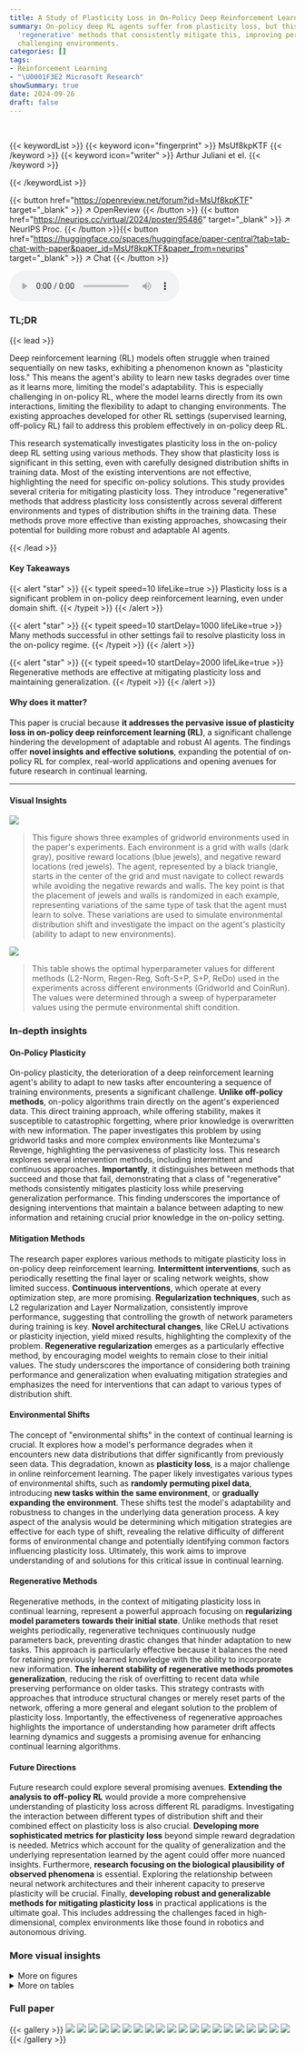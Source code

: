 ```yaml
---
title: A Study of Plasticity Loss in On-Policy Deep Reinforcement Learning
summary: On-policy deep RL agents suffer from plasticity loss, but this paper introduces
  'regenerative' methods that consistently mitigate this, improving performance in
  challenging environments.
categories: []
tags:
- Reinforcement Learning
- "\U0001F3E2 Microsoft Research"
showSummary: true
date: 2024-09-26
draft: false
---
```


<br>

{{< keywordList >}}
{{< keyword icon="fingerprint" >}} MsUf8kpKTF {{< /keyword >}}
{{< keyword icon="writer" >}} Arthur Juliani et el. {{< /keyword >}}
 
{{< /keywordList >}}

{{< button href="https://openreview.net/forum?id=MsUf8kpKTF" target="_blank" >}}
↗ OpenReview
{{< /button >}}
{{< button href="https://neurips.cc/virtual/2024/poster/95486" target="_blank" >}}
↗ NeurIPS Proc.
{{< /button >}}{{< button href="https://huggingface.co/spaces/huggingface/paper-central?tab=tab-chat-with-paper&paper_id=MsUf8kpKTF&paper_from=neurips" target="_blank" >}}
↗ Chat
{{< /button >}}



<audio controls>
    <source src="https://ai-paper-reviewer.com/MsUf8kpKTF/podcast.wav" type="audio/wav">
    Your browser does not support the audio element.
</audio>


### TL;DR


{{< lead >}}

Deep reinforcement learning (RL) models often struggle when trained sequentially on new tasks, exhibiting a phenomenon known as "plasticity loss."  This means the agent's ability to learn new tasks degrades over time as it learns more, limiting the model's adaptability. This is especially challenging in on-policy RL, where the model learns directly from its own interactions, limiting the flexibility to adapt to changing environments.  The existing approaches developed for other RL settings (supervised learning, off-policy RL) fail to address this problem effectively in on-policy deep RL.

This research systematically investigates plasticity loss in the on-policy deep RL setting using various methods. They show that plasticity loss is significant in this setting, even with carefully designed distribution shifts in training data. Most of the existing interventions are not effective, highlighting the need for specific on-policy solutions. This study provides several criteria for mitigating plasticity loss.   They introduce "regenerative" methods that address plasticity loss consistently across several different environments and types of distribution shifts in the training data. These methods prove more effective than existing approaches, showcasing their potential for building more robust and adaptable AI agents.

{{< /lead >}}


#### Key Takeaways

{{< alert "star" >}}
{{< typeit speed=10 lifeLike=true >}} Plasticity loss is a significant problem in on-policy deep reinforcement learning, even under domain shift. {{< /typeit >}}
{{< /alert >}}

{{< alert "star" >}}
{{< typeit speed=10 startDelay=1000 lifeLike=true >}} Many methods successful in other settings fail to resolve plasticity loss in the on-policy regime. {{< /typeit >}}
{{< /alert >}}

{{< alert "star" >}}
{{< typeit speed=10 startDelay=2000 lifeLike=true >}} Regenerative methods are effective at mitigating plasticity loss and maintaining generalization. {{< /typeit >}}
{{< /alert >}}

#### Why does it matter?
This paper is crucial because **it addresses the pervasive issue of plasticity loss in on-policy deep reinforcement learning (RL)**, a significant challenge hindering the development of adaptable and robust AI agents.  The findings offer **novel insights and effective solutions**, expanding the potential of on-policy RL for complex, real-world applications and opening avenues for future research in continual learning.

------
#### Visual Insights



![](https://ai-paper-reviewer.com/MsUf8kpKTF/figures_1_1.jpg)

> This figure shows three examples of gridworld environments used in the paper's experiments.  Each environment is a grid with walls (dark gray), positive reward locations (blue jewels), and negative reward locations (red jewels). The agent, represented by a black triangle, starts in the center of the grid and must navigate to collect rewards while avoiding the negative rewards and walls. The key point is that the placement of jewels and walls is randomized in each example, representing variations of the same type of task that the agent must learn to solve. These variations are used to simulate environmental distribution shift and investigate the impact on the agent's plasticity (ability to adapt to new environments).





![](https://ai-paper-reviewer.com/MsUf8kpKTF/tables_13_1.jpg)

> This table shows the optimal hyperparameter values for different methods (L2-Norm, Regen-Reg, Soft-S+P, S+P, ReDo) used in the experiments across different environments (Gridworld and CoinRun).  The values were determined through a sweep of hyperparameter values using the permute environmental shift condition.





### In-depth insights


#### On-Policy Plasticity
On-policy plasticity, the deterioration of a deep reinforcement learning agent's ability to adapt to new tasks after encountering a sequence of training environments, presents a significant challenge.  **Unlike off-policy methods**, on-policy algorithms train directly on the agent's experienced data. This direct training approach, while offering stability, makes it susceptible to catastrophic forgetting, where prior knowledge is overwritten with new information.  The paper investigates this problem by using gridworld tasks and more complex environments like Montezuma's Revenge, highlighting the pervasiveness of plasticity loss. This research explores several intervention methods, including intermittent and continuous approaches. **Importantly**, it distinguishes between methods that succeed and those that fail, demonstrating that a class of "regenerative" methods consistently mitigates plasticity loss while preserving generalization performance.  This finding underscores the importance of designing interventions that maintain a balance between adapting to new information and retaining crucial prior knowledge in the on-policy setting.

#### Mitigation Methods
The research paper explores various methods to mitigate plasticity loss in on-policy deep reinforcement learning.  **Intermittent interventions**, such as periodically resetting the final layer or scaling network weights, show limited success.  **Continuous interventions**, which operate at every optimization step, are more promising.  **Regularization techniques**, such as L2 regularization and Layer Normalization, consistently improve performance, suggesting that controlling the growth of network parameters during training is key.  **Novel architectural changes**, like CReLU activations or plasticity injection, yield mixed results, highlighting the complexity of the problem. **Regenerative regularization** emerges as a particularly effective method, by encouraging model weights to remain close to their initial values. The study underscores the importance of considering both training performance and generalization when evaluating mitigation strategies and emphasizes the need for interventions that can adapt to various types of distribution shift.

#### Environmental Shifts
The concept of "environmental shifts" in the context of continual learning is crucial.  It explores how a model's performance degrades when it encounters new data distributions that differ significantly from previously seen data. This degradation, known as **plasticity loss**, is a major challenge in online reinforcement learning.  The paper likely investigates various types of environmental shifts, such as **randomly permuting pixel data**, introducing **new tasks within the same environment**, or **gradually expanding the environment**.  These shifts test the model's adaptability and robustness to changes in the underlying data generation process.  A key aspect of the analysis would be determining which mitigation strategies are effective for each type of shift, revealing the relative difficulty of different forms of environmental change and potentially identifying common factors influencing plasticity loss.  Ultimately, this work aims to improve understanding of and solutions for this critical issue in continual learning.

#### Regenerative Methods
Regenerative methods, in the context of mitigating plasticity loss in continual learning, represent a powerful approach focusing on **regularizing model parameters towards their initial state**.  Unlike methods that reset weights periodically, regenerative techniques continuously nudge parameters back, preventing drastic changes that hinder adaptation to new tasks. This approach is particularly effective because it balances the need for retaining previously learned knowledge with the ability to incorporate new information.  **The inherent stability of regenerative methods promotes generalization**, reducing the risk of overfitting to recent data while preserving performance on older tasks.  This strategy contrasts with approaches that introduce structural changes or merely reset parts of the network, offering a more general and elegant solution to the problem of plasticity loss.  Importantly, the effectiveness of regenerative approaches highlights the importance of understanding how parameter drift affects learning dynamics and suggests a promising avenue for enhancing continual learning algorithms.

#### Future Directions
Future research could explore several promising avenues. **Extending the analysis to off-policy RL** would provide a more comprehensive understanding of plasticity loss across different RL paradigms.  Investigating the interaction between different types of distribution shift and their combined effect on plasticity loss is also crucial.  **Developing more sophisticated metrics for plasticity loss** beyond simple reward degradation is needed. Metrics which account for the quality of generalization and the underlying representation learned by the agent could offer more nuanced insights.  Furthermore, **research focusing on the biological plausibility of observed phenomena** is essential. Exploring the relationship between neural network architectures and their inherent capacity to preserve plasticity will be crucial. Finally, **developing robust and generalizable methods for mitigating plasticity loss** in practical applications is the ultimate goal. This includes addressing the challenges faced in high-dimensional, complex environments like those found in robotics and autonomous driving.


### More visual insights

<details>
<summary>More on figures
</summary>


![](https://ai-paper-reviewer.com/MsUf8kpKTF/figures_3_1.jpg)

> This figure shows the training and testing performance of a reinforcement learning agent in a gridworld environment under three different distribution shift conditions: Permute, Window, and Expand.  The plots demonstrate the phenomenon of plasticity loss, where the agent's performance degrades across rounds as the environment changes. Epoch-level and round-level performance metrics (normalized mean reward) are provided, along with standard error shaded regions for better visualization. The figure highlights that even with warm-started models, plasticity loss is prominent under the experimental distribution shifts.


![](https://ai-paper-reviewer.com/MsUf8kpKTF/figures_4_1.jpg)

> This figure shows the correlation between various metrics (policy entropy, weight magnitude, weight difference, gradient norm, and dead units) and the normalized mean reward in a gridworld environment.  The top section displays correlation plots showing the relationship between these metrics and both training and testing performance after ten rounds of experiments with various interventions. The bottom section shows the change in these metrics over the course of training for each intervention.  Strong correlations (p<0.05) are highlighted in bold.


![](https://ai-paper-reviewer.com/MsUf8kpKTF/figures_5_1.jpg)

> This figure presents the performance comparison of several intervention methods to mitigate plasticity loss against two baselines (warm-start and reset-all) in the Gridworld environment under three different distribution shift conditions: Permute, Window, and Expand. The performance is measured by the normalized mean reward, comparing both training and testing phases. It showcases that some methods consistently improve performance across various conditions, while others have inconsistent effects.


![](https://ai-paper-reviewer.com/MsUf8kpKTF/figures_6_1.jpg)

> This figure shows the performance of different plasticity loss intervention methods compared to the baseline methods (warm-start and reset-all) in the Gridworld environment across three different distribution shift conditions (Permute, Window, Expand).  The y-axis represents the normalized mean reward (normalized by the performance at the end of the first round) and the x-axis shows the different interventions. The top panel displays the training performance while the bottom panel shows the test performance.  Error bars represent standard error.  The results illustrate the effectiveness of various methods in mitigating plasticity loss in on-policy RL.


![](https://ai-paper-reviewer.com/MsUf8kpKTF/figures_7_1.jpg)

> This figure compares the performance of three different approaches to training reinforcement learning agents on the Montezuma's Revenge game.  The x-axis represents the number of timesteps of training. The y-axis represents the cumulative reward achieved by the agent. The three lines represent different training methods:  1. **Baseline:** A standard RND agent trained without any plasticity-loss mitigation techniques. 2. **Regenerative (L2):** An RND agent trained with regenerative regularization (L2) to mitigate plasticity loss. 3. **Soft shrink+perturb:** An RND agent trained with the soft shrink+perturb method to mitigate plasticity loss.  The shaded regions around each line represent the standard error, indicating the variability in performance across the twenty replicate experiments.  The figure clearly shows that the two methods designed to mitigate plasticity loss (Regenerative (L2) and Soft shrink+perturb) yield significantly better performance than the baseline method, demonstrating the effectiveness of these techniques in combating plasticity loss in the challenging Montezuma's Revenge environment.


![](https://ai-paper-reviewer.com/MsUf8kpKTF/figures_14_1.jpg)

> This figure shows the performance of a model trained using Proximal Policy Optimization (PPO) in a gridworld environment under three different types of distribution shift: permute, window, and expand. The results demonstrate the presence of plasticity loss, which is characterized by a degradation in the model's ability to fit new data as training progresses. The figure includes both epoch-level and round-level performance measures. The epoch-level plots provide a more fine-grained view of the learning process, while the round-level plots show a more concise summary of the performance at each round. The round-level plots also include standard error bars, which indicate the variability of the performance across different runs.


![](https://ai-paper-reviewer.com/MsUf8kpKTF/figures_14_2.jpg)

> This figure shows the performance of different plasticity loss mitigation methods compared to a warm-start baseline in a gridworld environment.  The experiment uses three types of distribution shifts: permute, window, and expand.  For each shift, the figure presents both training and testing performance across multiple rounds.  Shaded areas represent the standard error of the mean. The results highlight how different methods impact performance under different distribution shift scenarios, showing which methods effectively mitigate plasticity loss and improve generalization.


![](https://ai-paper-reviewer.com/MsUf8kpKTF/figures_15_1.jpg)

> This figure displays the performance of different intervention methods in mitigating plasticity loss in a gridworld environment. The experiment uses three types of distribution shift: Permute, Window, and Expand.  For each shift type, the training and test performance of each method is shown over ten rounds, comparing it to a warm-start baseline and a reset-all baseline.  The shaded regions represent the standard error around the mean reward.


![](https://ai-paper-reviewer.com/MsUf8kpKTF/figures_15_2.jpg)

> This figure presents the results of an experiment evaluating different methods for mitigating plasticity loss in the CoinRun environment, a procedurally generated game.  The experiment is conducted with three different types of distribution shift (Permute, Window, Expand). Each type of shift is shown across two rows. The top row displays training performance (normalized mean episodic reward), and the bottom row displays testing performance (normalized mean episodic reward) across ten rounds of training.  Each method's performance is compared to a 'warm-start' baseline (training from a previously trained model) and a 'reset-all' baseline (re-initializing the model each round). The shaded area represents the standard error. This allows for a comparison of how well each method manages the plasticity loss (reduction in performance across rounds) compared to the baselines in training and testing performance under each distribution shift condition.


![](https://ai-paper-reviewer.com/MsUf8kpKTF/figures_16_1.jpg)

> This figure shows the effect of different continual learning interventions on five diagnostic metrics across three different distribution shifts (Permute, Window, Expand).  The metrics are: policy entropy, weight magnitude, weight difference, gradient norm, and dead units.  Each metric is plotted against the round number, providing a visual representation of how these metrics evolve as the agent learns across multiple tasks under each condition.  The shaded area represents the standard deviation across multiple experiment runs. The plots illustrate the impact of each intervention on plasticity and generalization performance.


</details>




<details>
<summary>More on tables
</summary>


![](https://ai-paper-reviewer.com/MsUf8kpKTF/tables_13_2.jpg)
> This table lists the hyperparameters used for the Proximal Policy Optimization (PPO) algorithm in the experiments conducted using the Gridworld and CoinRun environments.  The hyperparameters include the number of hidden units, learning rate, activation function, minibatch size, buffer size, discount factor, GAE parameter, clip parameter, entropy parameter, and number of update epochs. These values were used as defaults across all experiments involving these two environments.

![](https://ai-paper-reviewer.com/MsUf8kpKTF/tables_17_1.jpg)
> This table presents the results of a generalized linear model (GLM) used to predict the training reward based on five diagnostic metrics: entropy, weight magnitude, weight difference, gradient norm, and dead units.  The GLM coefficients, standard errors, z-scores, p-values, and 95% confidence intervals are shown for each metric.  The results show the statistical significance of each metric in predicting the training reward.

![](https://ai-paper-reviewer.com/MsUf8kpKTF/tables_17_2.jpg)
> This table presents the results of a generalized linear model (GLM) used to predict the reward on a test dataset.  The GLM uses five diagnostic metrics (entropy, weight magnitude, weight difference, gradient norm, and dead units) as independent variables to predict the normalized reward as the dependent variable.  The table shows the coefficients, standard errors, z-scores, p-values, and 95% confidence intervals for each metric.

![](https://ai-paper-reviewer.com/MsUf8kpKTF/tables_17_3.jpg)
> This table presents the results of statistical tests comparing various plasticity loss mitigation methods against a baseline method (reset-all) in the Gridworld environment using the permute condition.  The t-values indicate the difference in performance between each method and the baseline, while the p-values show the statistical significance of these differences.  Negative t-values suggest improved performance compared to the baseline, and p-values less than 0.05 indicate statistical significance.

![](https://ai-paper-reviewer.com/MsUf8kpKTF/tables_18_1.jpg)
> This table presents the results of statistical tests comparing different plasticity loss mitigation methods to a baseline method (reset-all) in the Gridworld environment under a specific distribution shift condition (window).  It uses t-values and p-values to show the statistical significance of the differences in training performance between each method and the baseline. T-values below zero indicate that the method performs better than the baseline, while positive values indicate the opposite. P-values above 0.05 suggest no statistically significant difference between the method and the baseline.

![](https://ai-paper-reviewer.com/MsUf8kpKTF/tables_18_2.jpg)
> This table presents the results of statistical tests comparing various methods to a baseline method (reset-all) in a gridworld environment with an 'expand' condition.  The t-values indicate the difference between the method and the baseline, with negative values suggesting better performance than the baseline.  p-values indicate the statistical significance of these differences, with p < 0.05 typically indicating a statistically significant difference.

![](https://ai-paper-reviewer.com/MsUf8kpKTF/tables_18_3.jpg)
> This table presents the results of statistical tests comparing the performance of different plasticity loss mitigation methods to a baseline method (reset-all) in the gridworld environment using the permute test condition.  The t-values indicate the difference in performance between each method and the baseline, while the p-values indicate the statistical significance of these differences.  A p-value less than 0.05 typically indicates a statistically significant difference.  Positive t-values show worse performance than baseline and negative values indicate better performance. Methods with p-values above 0.05 show no statistically significant difference compared to the baseline.

![](https://ai-paper-reviewer.com/MsUf8kpKTF/tables_19_1.jpg)
> This table presents the statistical significance tests comparing different methods against the reset-all baseline in the Gridworld environment with the Window distribution shift condition.  It shows the t-values and p-values for each method, indicating whether the performance difference from the reset-all baseline is statistically significant.  A p-value above 0.05 suggests no significant difference in performance.

![](https://ai-paper-reviewer.com/MsUf8kpKTF/tables_19_2.jpg)
> This table presents the results of statistical tests comparing different methods for mitigating plasticity loss to a baseline method (reset-all) in a gridworld environment with an expand distribution shift.  The tests focus on the performance on unseen data (test distribution).  Negative t-values indicate that a method performs better than the baseline, while positive t-values indicate worse performance. The p-values indicate the statistical significance of the differences.

</details>




### Full paper

{{< gallery >}}
<img src="https://ai-paper-reviewer.com/MsUf8kpKTF/1.png" class="grid-w50 md:grid-w33 xl:grid-w25" />
<img src="https://ai-paper-reviewer.com/MsUf8kpKTF/2.png" class="grid-w50 md:grid-w33 xl:grid-w25" />
<img src="https://ai-paper-reviewer.com/MsUf8kpKTF/3.png" class="grid-w50 md:grid-w33 xl:grid-w25" />
<img src="https://ai-paper-reviewer.com/MsUf8kpKTF/4.png" class="grid-w50 md:grid-w33 xl:grid-w25" />
<img src="https://ai-paper-reviewer.com/MsUf8kpKTF/5.png" class="grid-w50 md:grid-w33 xl:grid-w25" />
<img src="https://ai-paper-reviewer.com/MsUf8kpKTF/6.png" class="grid-w50 md:grid-w33 xl:grid-w25" />
<img src="https://ai-paper-reviewer.com/MsUf8kpKTF/7.png" class="grid-w50 md:grid-w33 xl:grid-w25" />
<img src="https://ai-paper-reviewer.com/MsUf8kpKTF/8.png" class="grid-w50 md:grid-w33 xl:grid-w25" />
<img src="https://ai-paper-reviewer.com/MsUf8kpKTF/9.png" class="grid-w50 md:grid-w33 xl:grid-w25" />
<img src="https://ai-paper-reviewer.com/MsUf8kpKTF/10.png" class="grid-w50 md:grid-w33 xl:grid-w25" />
<img src="https://ai-paper-reviewer.com/MsUf8kpKTF/11.png" class="grid-w50 md:grid-w33 xl:grid-w25" />
<img src="https://ai-paper-reviewer.com/MsUf8kpKTF/12.png" class="grid-w50 md:grid-w33 xl:grid-w25" />
<img src="https://ai-paper-reviewer.com/MsUf8kpKTF/13.png" class="grid-w50 md:grid-w33 xl:grid-w25" />
<img src="https://ai-paper-reviewer.com/MsUf8kpKTF/14.png" class="grid-w50 md:grid-w33 xl:grid-w25" />
<img src="https://ai-paper-reviewer.com/MsUf8kpKTF/15.png" class="grid-w50 md:grid-w33 xl:grid-w25" />
<img src="https://ai-paper-reviewer.com/MsUf8kpKTF/16.png" class="grid-w50 md:grid-w33 xl:grid-w25" />
<img src="https://ai-paper-reviewer.com/MsUf8kpKTF/17.png" class="grid-w50 md:grid-w33 xl:grid-w25" />
<img src="https://ai-paper-reviewer.com/MsUf8kpKTF/18.png" class="grid-w50 md:grid-w33 xl:grid-w25" />
<img src="https://ai-paper-reviewer.com/MsUf8kpKTF/19.png" class="grid-w50 md:grid-w33 xl:grid-w25" />
<img src="https://ai-paper-reviewer.com/MsUf8kpKTF/20.png" class="grid-w50 md:grid-w33 xl:grid-w25" />
{{< /gallery >}}